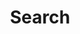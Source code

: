 ---
title: "Search"
# meta description
description: "Search on the website raffaella rossini"
# save as draft
draft: false
---